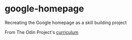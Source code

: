 # google-homepage
Recreating the Google homepage as a skill building project


From The Odin Project's [curriculum](http://www.theodinproject.com/courses/web-development-101/lessons/html-css)
